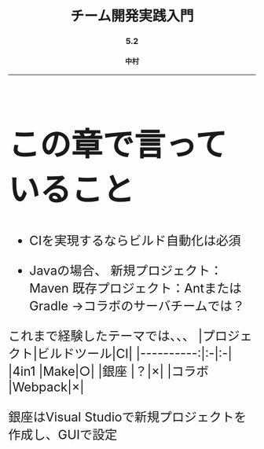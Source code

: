 <!-- $theme: gaia -->

# <div style="text-align: center;">チーム開発実践入門</div>

### <div style="text-align: center;">5.2</div>

#### <div style="text-align: center;">中村</div>

---
<div style="font-size: 24pt">

# この章で言っていること
</div>

<div style="font-size: 19pt">

* CIを実現するならビルド自動化は必須

* Javaの場合、
新規プロジェクト：Maven
既存プロジェクト：AntまたはGradle
→コラボのサーバチームでは？

これまで経験したテーマでは、、、
|プロジェクト|ビルドツール|CI|
|----------:|:-|:-|
|4in1       |Make|○|
|銀座       |？|×|
|コラボ     |Webpack|×|

銀座はVisual Studioで新規プロジェクトを作成し、GUIで設定

</div>
